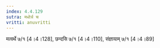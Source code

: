 ```yaml
---
index: 4.4.129
sutra: मधोर्ञ च
vritti: anuvritti
---
```


मत्वर्थे ७/१  [4।4।128], छन्दसि ७/१ [4।4।110],  संज्ञायाम् ७/१ [4।4।89]